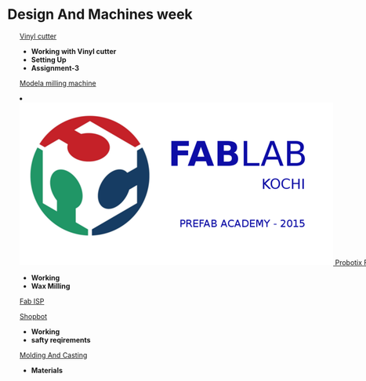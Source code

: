 <div style="width:1000px;">

# Design And Machines week

<div style="margin-left:2.5%">

<a href="week2_1.html">Vinyl cutter</a>

* <b>Working with Vinyl cutter</b>
* <b>Setting Up</b>
* <b>Assignment-3</b>

[Modela milling machine](week2_2.html)


<li>
<div class="machine" id="machine_7"><a href="week2_2.html"><img alt="Ce6acef1f39e8f99dba5c8c7fd922dcf92bf9dbb" src="img/FAB2.png" />
<span class='machine-brand'>Probotix</span>
<span class='machine-name'>Fireball V90</span>
<span class='machine-tags'>CNC Milling</span>
</a></div></li>




* <b>Working</b>
* <b>Wax Milling</b>

[Fab ISP](week2_3.html)

[Shopbot](week2_4.html)

* <b>Working</b>
* <b>safty reqirements</b>




[Molding And Casting](week2_5.html)

* <b>Materials</b>

</div>

